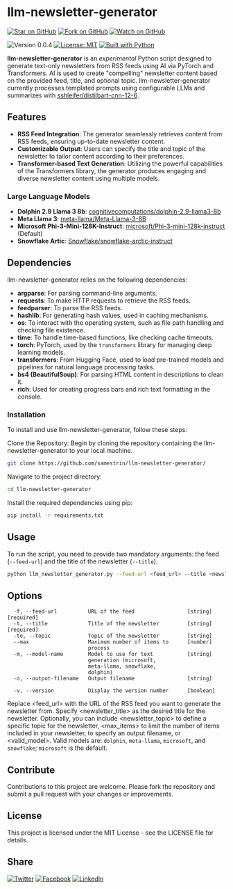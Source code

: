 # llm-newsletter-generator

[![Star on GitHub](https://img.shields.io/github/stars/samestrin/llm-newsletter-generator?style=social)](https://github.com/samestrin/llm-newsletter-generator/stargazers) [![Fork on GitHub](https://img.shields.io/github/forks/samestrin/llm-newsletter-generator?style=social)](https://github.com/samestrin/llm-newsletter-generator/network/members) [![Watch on GitHub](https://img.shields.io/github/watchers/samestrin/llm-newsletter-generator?style=social)](https://github.com/samestrin/llm-newsletter-generator/watchers)

![Version 0.0.4](https://img.shields.io/badge/Version-0.0.4-blue) [![License: MIT](https://img.shields.io/badge/License-MIT-yellow.svg)](https://opensource.org/licenses/MIT) [![Built with Python](https://img.shields.io/badge/Built%20with-Python-green)](https://www.python.org/)

**llm-newsletter-generator** is an _experimental_ Python script designed to generate text-only newsletters from RSS feeds using AI via PyTorch and Transformers. AI is used to create "compelling" newsletter content based on the provided feed, title, and optional topic. llm-newsletter-generator currently processes templated prompts using configurable LLMs and summarizes with [sshleifer/distilbart-cnn-12-6](https://huggingface.co/sshleifer/distilbart-cnn-12-6).

## Features

- **RSS Feed Integration**: The generator seamlessly retrieves content from RSS feeds, ensuring up-to-date newsletter content.
- **Customizable Output**: Users can specify the title and topic of the newsletter to tailor content according to their preferences.
- **Transformer-based Text Generation**: Utilizing the powerful capabilities of the Transformers library, the generator produces engaging and diverse newsletter content using multiple models.

### Large Language Models

- **Dolphin 2.9 Llama 3 8b**: [cognitivecomputations/dolphin-2.9-llama3-8b](https://huggingface.co/cognitivecomputations/dolphin-2.9-llama3-8b)
- **Meta Llama 3**: [meta-llama/Meta-Llama-3-8B]()
- **Microsoft Phi-3-Mini-128K-Instruct**: [microsoft/Phi-3-mini-128k-instruct](https://huggingface.co/microsoft/Phi-3-mini-128k-instruct) (Default)
- **Snowflake Artic**: [Snowflake/snowflake-arctic-instruct](https://huggingface.co/Snowflake/snowflake-arctic-instruct)

## Dependencies

llm-newsletter-generator relies on the following dependencies:

- **argparse**: For parsing command-line arguments.
- **requests**: To make HTTP requests to retrieve the RSS feeds.
- **feedparser**: To parse the RSS feeds.
- **hashlib**: For generating hash values, used in caching mechanisms.
- **os**: To interact with the operating system, such as file path handling and checking file existence.
- **time**: To handle time-based functions, like checking cache timeouts.
- **torch**: PyTorch, used by the `transformers` library for managing deep learning models.
- **transformers**: From Hugging Face, used to load pre-trained models and pipelines for natural language processing tasks.
- **bs4 (BeautifulSoup)**: For parsing HTML content in descriptions to clean it.
- **rich**: Used for creating progress bars and rich text formatting in the console.

### Installation

To install and use llm-newsletter-generator, follow these steps:

Clone the Repository: Begin by cloning the repository containing the llm-newsletter-generator to your local machine.

```bash
git clone https://github.com/samestrin/llm-newsletter-generator/
```

Navigate to the project directory:

```bash
cd llm-newsletter-generator
```

Install the required dependencies using pip:

```bash
pip install -r requirements.txt
```

## Usage

To run the script, you need to provide two mandatory arguments: the feed (`--feed-url`) and the title of the newsletter (`--title`).

```bash
python llm_newsletter_generator.py --feed-url <feed_url> --title <newsletter_title> [--topic <newsletter_topic>] [--max <max_items>] [--output-filename <output_filename>] [--model <valid_model>]
```

## Options

```
  -f, --feed-url          URL of the feed                 [string] [required]
  -t, --title             Title of the newsletter         [string] [required]
  -to, --topic            Topic of the newsletter         [string]
  --max                   Maximum number of items to      [number]
                          process
  -m, --model-name        Model to use for text           [string]
                          generation (microsoft,
                          meta-llama, snowflake,
                          dolphin)
  -o, --output-filename   Output filename                 [string]

  -v, --version           Display the version number      [boolean]
```

Replace <feed_url> with the URL of the RSS feed you want to generate the newsletter from. Specify <newsletter_title> as the desired title for the newsletter. Optionally, you can include <newsletter_topic> to define a specific topic for the newsletter, <max_items> to limit the number of items included in your newsletter, <output> to specify an output filename, or <valid_model>. Valid models are: `dolphin`, `meta-llama`, `microsoft`, and `snowflake`; `microsoft` is the default.

## Contribute

Contributions to this project are welcome. Please fork the repository and submit a pull request with your changes or improvements.

## License

This project is licensed under the MIT License - see the LICENSE file for details.

## Share

[![Twitter](https://img.shields.io/badge/X-Tweet-blue)](https://twitter.com/intent/tweet?text=Check%20out%20this%20awesome%20project!&url=https://github.com/samestrin/llm-newsletter-generator) [![Facebook](https://img.shields.io/badge/Facebook-Share-blue)](https://www.facebook.com/sharer/sharer.php?u=https://github.com/samestrin/llm-newsletter-generator) [![LinkedIn](https://img.shields.io/badge/LinkedIn-Share-blue)](https://www.linkedin.com/sharing/share-offsite/?url=https://github.com/samestrin/llm-newsletter-generator)
